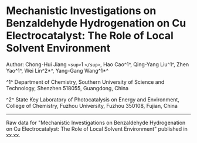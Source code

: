 # Mechanistic Investigations on Benzaldehyde Hydrogenation on Cu Electrocatalyst: The Role of Local Solvent Environment

Author: Chong-Hui Jiang `<sup>`1 `</sup>`, Hao Cao^1^, Qing-Yang Liu^1^, Zhen Yao^1^, Wei Lin^2*^, Yang-Gang Wang^1*^

^1^ Department of Chemistry, Southern University of Science and Technology, Shenzhen 518055, Guangdong, China

^2^ State Key Laboratory of Photocatalysis on Energy and Environment, College of Chemistry, Fuzhou University, Fuzhou 350108, Fujian, China

---

Raw data for "Mechanistic Investigations on Benzaldehyde Hydrogenation on Cu Electrocatalyst: The Role of Local Solvent Environment" published in xx.xx.
